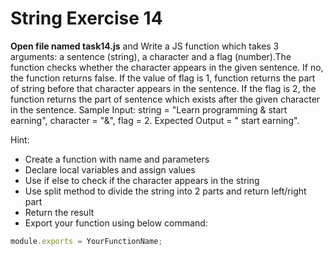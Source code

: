 # String Exercise 14


**Open file named task14.js** and Write a JS function which takes 3 arguments: a sentence (string), a character and a flag (number).The function checks whether the character appears in the given sentence. If no, the function returns false. If the value of flag is 1, function returns the part of string before that character appears in the sentence. If the flag is 2, the function returns the part of sentence which exists after the given character in the sentence. Sample Input: string = "Learn programming & start earning", character = "&", flag = 2. Expected Output = " start earning".

Hint:

- Create a function with name and parameters
- Declare local variables and assign values
- Use if else to check if the character appears in the string
- Use split method to divide the string into 2 parts and return left/right part
- Return the result
- Export your function using below command:

```js
module.exports = YourFunctionName;
```